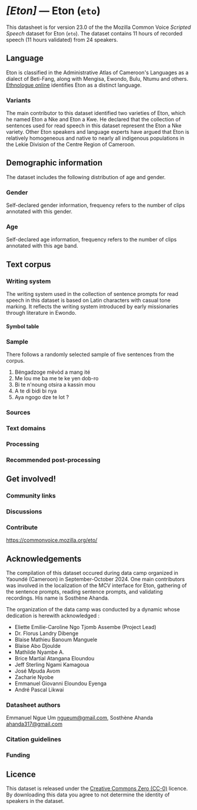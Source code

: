 # *[Eton]* &mdash; Eton (`eto`)

This datasheet is for version 23.0 of the the Mozilla Common Voice *Scripted Speech* dataset 
for Eton (`eto`). The dataset contains 11 hours of recorded
speech (11 hours validated) from 24 speakers.

## Language

<!-- {{LANGUAGE_DESCRIPTION}} -->
<!-- Provide a brief (1-2 paragraph) description of your language -->
Eton is classified in the Administrative Atlas of Cameroon's Languages as a dialect of Beti-Fang, along with Mengisa, Ewondo, Bulu, Ntumu and others. [Ethnologue online](https://www.ethnologue.com/language/eto/) identifies Eton as a distinct language.

### Variants 
The main contributor to this dataset identified two varieties of Eton, which he named Eton a Nke and Eton a Kwe. He declared that the collection of sentences used for read speech in this dataset represent the Eton a Nke variety. Other Eton speakers and language experts have argued that Eton is relatively homogeneous and native to nearly all indigenous populations in the Lekie Division of the Centre Region of Cameroon.

<!-- {{VARIANT_DESCRIPTION}} -->
<!-- @ OPTIONAL @ -->
<!-- Describe the variants (MCV variants) of your language -->


## Demographic information
<!-- You can get a lot of the information in this section from https://analyzer.cv-toolbox.web.tr/browse -->
The dataset includes the following distribution of age and gender.

### Gender

Self-declared gender information, frequency refers to the number of clips annotated with this gender.

<!-- {{GENDER_TABLE}} -->
<!-- @ AUTOMATICALLY GENERATED @ -->
<!-- 
| Gender | Frequency |
|--------|-----------|
| male, masculine | ? |
| undeclared | ? |
| female, feminine | ? |
-->
### Age

Self-declared age information, frequency refers to the number of clips annotated with this age band.

<!-- {{AGE_TABLE}} -->
<!-- @ AUTOMATICALLY GENERATED @ -->
<!-- 
| Age band | Frequency |
|----------|-----------|
| teens | ? |
| twenties | ? |
| thirties | ? |
| fourties | ? |
| fifties | ? |
   ...if other age ranges are present in your data, add rows...
-->

## Text corpus

<!-- {{TEXT_CORPUS_DESCRIPTION}} -->
<!-- @ OPTIONAL @ -->
<!-- An overview of the text corpus, with information such as average length (in characters and words) of validated sentences. -->

### Writing system

<!-- {{WRITING_SYSTEM_DESCRIPTION}} -->
<!-- @ OPTIONAL @ -->
<!-- A description of the writing system (or writing systems) used in the text corpus -->
The writing system used in the collection of sentence prompts for read speech in this dataset is based on Latin characters with casual tone marking. It reflects the writing system introduced by early missionaries through literature in Ewondo.

#### Symbol table

<!-- {{ALPHABET_TABLE}} -->
<!-- @ OPTIONAL @ -->
<!-- If the writing system is alphabetic, you can include the valid alphabet here -->

### Sample

There follows a randomly selected sample of five sentences from the corpus.

1. Bëngadzoge mëvòd a mang ité
2. Me lou me ba me te ke yen dob-ro
3. Bi te n'noung otsira a kassin mou
4. A te di bidi bi nya
5. Aya ngogo dze te lot ?
<!-- {{SENTENCES_SAMPLE}} -->

### Sources

<!-- {{SOURCES_LIST}} -->
<!-- @ OPTIONAL @ -->
<!-- A list of sentence sources, can be curated to the top-N -->

### Text domains

<!-- {{TEXT_DOMAIN_DESCRIPTION}} -->
<!-- @ OPTIONAL @ -->
<!-- What text domains are represented in the corpus? -->

### Processing

<!-- {{PROCESSING_DESCRIPTION}} -->
<!-- @ OPTIONAL @ -->
<!-- How has the text data been processed -->

### Recommended post-processing

<!-- {{RECOMMENDED_POSTPROCESSING_DESCRIPTION}} -->
<!-- @ OPTIONAL @ -->
<!-- What should people do before they use the data, for example Unicode normalisation -->

## Get involved!

### Community links

<!-- {{COMMUNITY_LINKS_LIST}} -->
<!-- @ OPTIONAL @ -->
<!-- Links to community chats / fora -->

### Discussions

<!-- {{DISCUSSION_LINKS_LIST}} -->
<!-- @ OPTIONAL @ -->
<!-- Any links to discussions, for example on Discourse or other fora or blogs can be included here -->

### Contribute

<!-- {{CONTRIBUTE_LINKS_LIST}} -->
<!-- Here you can include links for how to contribute to the dataset -->
https://commonvoice.mozilla.org/eto/

## Acknowledgements

The compilation of this dataset occured during data camp organized in Yaoundé (Cameroon) in September-October 2024. One main contributors was involved in the localization of the MCV interface for Eton, gathering of the sentence prompts, reading sentence prompts, and validating recordings. His name is Sosthène Ahanda.


The organization of the data camp was conducted by a dynamic whose dedication is herewith acknowledged :
- Eliette Emilie-Caroline Ngo Tjomb Assembe (Project Lead)
- Dr. Florus Landry Dibenge
- Blaise Mathieu Banoum Manguele
- Blaise Abo Djoulde
- Mathilde Nyambe A.
- Brice Martial Atangana Eloundou
- Jeff Sterling Ngami Kamagoua
- José Mpuda Avom
- Zacharie Nyobe
- Emmanuel Giovanni Eloundou Eyenga
- André Pascal Likwai

### Datasheet authors

<!-- {{DATASHEET_AUTHORS_LIST}} -->
<!-- A list in the format of: Your Name <email@email.com> -->

Emmanuel Ngue Um <ngueum@gmail.com>, Sosthène Ahanda <ahanda317@gmail.com>

### Citation guidelines

<!-- {{CITATION_DESCRIPTION}} -->
<!-- @ OPTIONAL @ -->
<!-- If you published a paper and would like people to cite it, you can include the BiBTeX here -->

### Funding

<!-- {{FUNDING_DESCRIPTION}} -->
<!-- @ OPTIONAL @ -->
<!-- If you received any funding, you can include the acknowledgement here -->

## Licence

This dataset is released under the [Creative Commons Zero (CC-0)](https://creativecommons.org/public-domain/cc0/) licence. By downloading this data
you agree to not determine the identity of speakers in the dataset.

